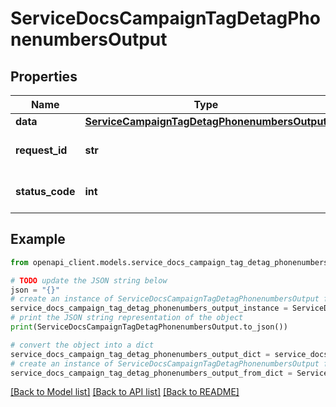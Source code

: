 # ServiceDocsCampaignTagDetagPhonenumbersOutput


## Properties

Name | Type | Description | Notes
------------ | ------------- | ------------- | -------------
**data** | [**ServiceCampaignTagDetagPhonenumbersOutput**](ServiceCampaignTagDetagPhonenumbersOutput.md) |  | [optional] 
**request_id** | **str** | Unique id for each request | [optional] 
**status_code** | **int** | HTTP response status code | [optional] 

## Example

```python
from openapi_client.models.service_docs_campaign_tag_detag_phonenumbers_output import ServiceDocsCampaignTagDetagPhonenumbersOutput

# TODO update the JSON string below
json = "{}"
# create an instance of ServiceDocsCampaignTagDetagPhonenumbersOutput from a JSON string
service_docs_campaign_tag_detag_phonenumbers_output_instance = ServiceDocsCampaignTagDetagPhonenumbersOutput.from_json(json)
# print the JSON string representation of the object
print(ServiceDocsCampaignTagDetagPhonenumbersOutput.to_json())

# convert the object into a dict
service_docs_campaign_tag_detag_phonenumbers_output_dict = service_docs_campaign_tag_detag_phonenumbers_output_instance.to_dict()
# create an instance of ServiceDocsCampaignTagDetagPhonenumbersOutput from a dict
service_docs_campaign_tag_detag_phonenumbers_output_from_dict = ServiceDocsCampaignTagDetagPhonenumbersOutput.from_dict(service_docs_campaign_tag_detag_phonenumbers_output_dict)
```
[[Back to Model list]](../README.md#documentation-for-models) [[Back to API list]](../README.md#documentation-for-api-endpoints) [[Back to README]](../README.md)



